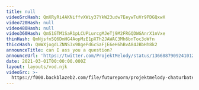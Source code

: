 ```yaml
---
title: null
videoSrcHash: QmXRyRi4AKNiffvXWiy37YkW23udw7EeywTuVr9PDGQxwX
video720Hash: null
video480Hash: null
video360Hash: QmS1GTM1SaR1pLCUPLurcgMJeTj9M2FRGQDWGAnrX1nVxe
thinHash: QmNjsfn5Q6DmHG4AopMzE1pXTh2JAWAC3Mh6bnToc3oWfn
thiccHash: QmWXjogdLZNNS3x98gePdGcSaFjE6eH6hBvA84JBbHh8k2
announceTitle: can I ass you a question?
announceUrl: 'https://twitter.com/ProjektMelody/status/1366887909241012233'
date: 2021-03-01T00:00:00.000Z
layout: layouts/vod.njk
videoSrc: >-
  https://f000.backblazeb2.com/file/futureporn/projektmelody-chaturbate-2021-03-01.mp4
---
```


